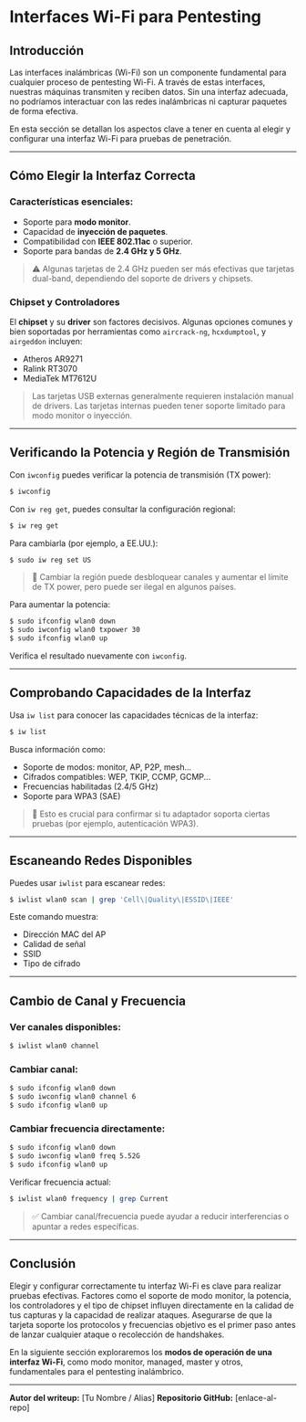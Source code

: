 # Interfaces Wi-Fi para Pentesting

## Introducción

Las interfaces inalámbricas (Wi-Fi) son un componente fundamental para cualquier proceso de pentesting Wi-Fi. A través de estas interfaces, nuestras máquinas transmiten y reciben datos. Sin una interfaz adecuada, no podríamos interactuar con las redes inalámbricas ni capturar paquetes de forma efectiva.

En esta sección se detallan los aspectos clave a tener en cuenta al elegir y configurar una interfaz Wi-Fi para pruebas de penetración.

---

## Cómo Elegir la Interfaz Correcta

### Características esenciales:

* Soporte para **modo monitor**.
* Capacidad de **inyección de paquetes**.
* Compatibilidad con **IEEE 802.11ac** o superior.
* Soporte para bandas de **2.4 GHz y 5 GHz**.

> ⚠️ Algunas tarjetas de 2.4 GHz pueden ser más efectivas que tarjetas dual-band, dependiendo del soporte de drivers y chipsets.

### Chipset y Controladores

El **chipset** y su **driver** son factores decisivos. Algunas opciones comunes y bien soportadas por herramientas como `aircrack-ng`, `hcxdumptool`, y `airgeddon` incluyen:

* Atheros AR9271
* Ralink RT3070
* MediaTek MT7612U

> Las tarjetas USB externas generalmente requieren instalación manual de drivers. Las tarjetas internas pueden tener soporte limitado para modo monitor o inyección.

---

## Verificando la Potencia y Región de Transmisión

Con `iwconfig` puedes verificar la potencia de transmisión (TX power):

```bash
$ iwconfig
```

Con `iw reg get`, puedes consultar la configuración regional:

```bash
$ iw reg get
```

Para cambiarla (por ejemplo, a EE.UU.):

```bash
$ sudo iw reg set US
```

> 🔺 Cambiar la región puede desbloquear canales y aumentar el límite de TX power, pero puede ser ilegal en algunos países.

Para aumentar la potencia:

```bash
$ sudo ifconfig wlan0 down
$ sudo iwconfig wlan0 txpower 30
$ sudo ifconfig wlan0 up
```

Verifica el resultado nuevamente con `iwconfig`.

---

## Comprobando Capacidades de la Interfaz

Usa `iw list` para conocer las capacidades técnicas de la interfaz:

```bash
$ iw list
```

Busca información como:

* Soporte de modos: monitor, AP, P2P, mesh...
* Cifrados compatibles: WEP, TKIP, CCMP, GCMP...
* Frecuencias habilitadas (2.4/5 GHz)
* Soporte para WPA3 (SAE)

> 📌 Esto es crucial para confirmar si tu adaptador soporta ciertas pruebas (por ejemplo, autenticación WPA3).

---

## Escaneando Redes Disponibles

Puedes usar `iwlist` para escanear redes:

```bash
$ iwlist wlan0 scan | grep 'Cell\|Quality\|ESSID\|IEEE'
```

Este comando muestra:

* Dirección MAC del AP
* Calidad de señal
* SSID
* Tipo de cifrado

---

## Cambio de Canal y Frecuencia

### Ver canales disponibles:

```bash
$ iwlist wlan0 channel
```

### Cambiar canal:

```bash
$ sudo ifconfig wlan0 down
$ sudo iwconfig wlan0 channel 6
$ sudo ifconfig wlan0 up
```

### Cambiar frecuencia directamente:

```bash
$ sudo ifconfig wlan0 down
$ sudo iwconfig wlan0 freq 5.52G
$ sudo ifconfig wlan0 up
```

Verificar frecuencia actual:

```bash
$ iwlist wlan0 frequency | grep Current
```

> ✅ Cambiar canal/frecuencia puede ayudar a reducir interferencias o apuntar a redes específicas.

---

## Conclusión

Elegir y configurar correctamente tu interfaz Wi-Fi es clave para realizar pruebas efectivas. Factores como el soporte de modo monitor, la potencia, los controladores y el tipo de chipset influyen directamente en la calidad de tus capturas y la capacidad de realizar ataques. Asegurarse de que la tarjeta soporte los protocolos y frecuencias objetivo es el primer paso antes de lanzar cualquier ataque o recolección de handshakes.

En la siguiente sección exploraremos los **modos de operación de una interfaz Wi-Fi**, como modo monitor, managed, master y otros, fundamentales para el pentesting inalámbrico.

---

**Autor del writeup:** \[Tu Nombre / Alias]
**Repositorio GitHub:** \[enlace-al-repo]
